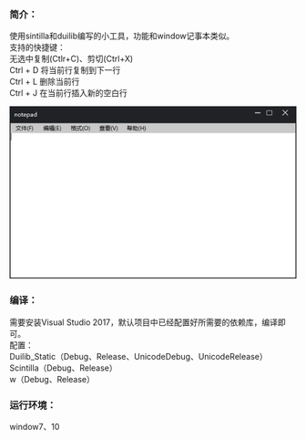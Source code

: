 ### 简介：
使用sintilla和duilib编写的小工具，功能和window记事本类似。  
支持的快捷键：  
无选中复制(Ctlr+C)、剪切(Ctrl+X)  
Ctrl + D  将当前行复制到下一行  
Ctrl + L  删除当前行  
Ctrl + J  在当前行插入新的空白行  

![](img/note.png)

### 编译：  
需要安装Visual Studio 2017，默认项目中已经配置好所需要的依赖库，编译即可。  
配置：  
Duilib_Static（Debug、Release、UnicodeDebug、UnicodeRelease）  
Scintilla（Debug、Release）  
w（Debug、Release）  

### 运行环境：  
window7、10  

